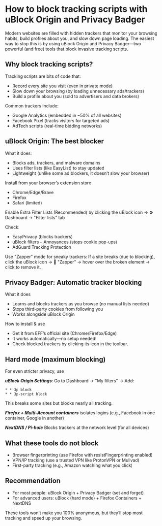 # How to block tracking scripts with uBlock Origin and Privacy Badger

Modern websites are filled with hidden trackers that monitor your browsing habits, build profiles about you, 
and slow down page loading. The easiest way to stop this is by using uBlock Origin and Privacy Badger—two powerful 
(and free) tools that block invasive tracking scripts.

## Why block tracking scripts?

Tracking scripts are bits of code that:

* Record every site you visit (even in private mode)
* Slow down your browsing (by loading unnecessary ads/trackers)
* Build a profile about you (sold to advertisers and data brokers)

Common trackers include:

* Google Analytics (embedded in ~50% of all websites)
* Facebook Pixel (tracks visitors for targeted ads)
* AdTech scripts (real-time bidding networks)

## uBlock Origin: The best blocker

What it does:

* Blocks ads, trackers, and malware domains
* Uses filter lists (like EasyList) to stay updated
* Lightweight (unlike some ad blockers, it doesn’t slow your browser)

Install from your browser’s extension store

* Chrome/Edge/Brave
* Firefox
* Safari (limited)

Enable Extra Filter Lists (Recommended) by clicking the uBlock icon → ⚙️ Dashboard → "Filter lists" tab

Check:

* EasyPrivacy (blocks trackers)
* uBlock filters – Annoyances (stops cookie pop-ups)
* AdGuard Tracking Protection

Use "Zapper" mode for sneaky trackers: If a site breaks (due to blocking), click the uBlock icon → 🚫 "Zapper" → hover 
over the broken element → click to remove it.

## Privacy Badger: Automatic tracker blocking

What it does

* Learns and blocks trackers as you browse (no manual lists needed)
* Stops third-party cookies from following you
* Works alongside uBlock Origin

How to install & use

* Get it from EFF’s official site (Chrome/Firefox/Edge)
* It works automatically—no setup needed!
* Check blocked trackers by clicking its icon in the toolbar.

## Hard mode (maximum blocking)

For even stricter privacy, use 

***uBlock Origin Settings***: Go to Dashboard → "My filters" → Add:

```
* * 3p block
* * 3p-script block
```

This breaks some sites but blocks nearly all tracking.

***Firefox + Multi-Account containers*** isolates logins (e.g., Facebook in one container, Google in another)

***NextDNS / Pi-hole*** Blocks trackers at the network level (for all devices)

## What these tools do not block

* Browser fingerprinting (use Firefox with resistFingerprinting enabled)
* VPN/IP tracking (use a trusted VPN like ProtonVPN or Mullvad)
* First-party tracking (e.g., Amazon watching what you click)

## Recommendation

* For most people: uBlock Origin + Privacy Badger (set and forget)
* For advanced users: uBlock (hard mode) + Firefox Containers + NextDNS

These tools won’t make you 100% anonymous, but they’ll stop most tracking and speed up your browsing.